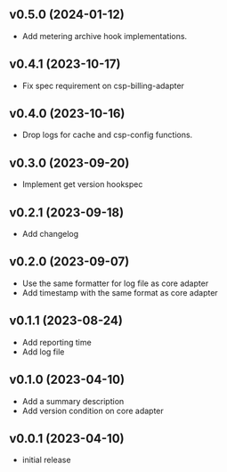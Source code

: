 v0.5.0 (2024-01-12)
-------------------

- Add metering archive hook implementations.

v0.4.1 (2023-10-17)
-------------------

- Fix spec requirement on csp-billing-adapter

v0.4.0 (2023-10-16)
-------------------

- Drop logs for cache and csp-config functions.

v0.3.0 (2023-09-20)
-------------------

- Implement get version hookspec

v0.2.1 (2023-09-18)
-------------------

- Add changelog

v0.2.0 (2023-09-07)
-------------------

- Use the same formatter for log file
  as core adapter
- Add timestamp with the same format
  as core adapter

v0.1.1 (2023-08-24)
-------------------

- Add reporting time
- Add log file

v0.1.0 (2023-04-10)
-------------------

- Add a summary description
- Add version condition on core adapter

v0.0.1 (2023-04-10)
-------------------

- initial release
